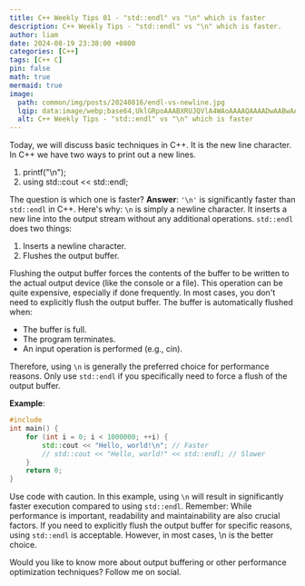 ```yaml
---
title: C++ Weekly Tips 01 - "std::endl" vs "\n" which is faster
description: C++ Weekly Tips - "std::endl" vs "\n" which is faster.
author: liam
date: 2024-08-19 23:38:00 +0800
categories: [C++]
tags: [C++ C]
pin: false
math: true
mermaid: true
image:
  path: common/img/posts/20240816/endl-vs-newline.jpg
  lqip: data:image/webp;base64,UklGRpoAAABXRUJQVlA4WAoAAAAQAAAADwAABwAAQUxQSDIAAAARL0AmbZurmr57yyIiqE8oiG0bejIYEQTgqiDA9vqnsUSI6H+oAERp2HZ65qP/VIAWAFZQOCBCAAAA8AEAnQEqEAAIAAVAfCWkAALp8sF8rgRgAP7o9FDvMCkMde9PK7euH5M1m6VWoDXf2FkP3BqV0ZYbO6NA/VFIAAAA
  alt: C++ Weekly Tips - "std::endl" vs "\n" which is faster
---
```



Today, we will discuss basic techniques in C++. It is the new line character.
In C++ we have two ways to print out a new lines.

1. printf("\n");
2. using std::cout << std::endl;

The question is which one is faster?
__Answer__:
```'\n'``` is significantly faster than ```std::endl``` in C++.
Here's why:
```\n``` is simply a newline character. It inserts a new line into the output stream without any additional operations.
```std::endl``` does two things:
1. Inserts a newline character.
2. Flushes the output buffer.

Flushing the output buffer forces the contents of the buffer to be written to the actual output device (like the console or a file). This operation can be quite expensive, especially if done frequently.
In most cases, you don't need to explicitly flush the output buffer. The buffer is automatically flushed when:
+ The buffer is full.
+ The program terminates.
+ An input operation is performed (e.g., cin).

Therefore, using ```\n``` is generally the preferred choice for performance reasons. Only use ```std::endl``` if you specifically need to force a flush of the output buffer.

**Example**:
```C++
#include 
int main() {
    for (int i = 0; i < 1000000; ++i) {
        std::cout << "Hello, world!\n"; // Faster
        // std::cout << "Hello, world!" << std::endl; // Slower
    }
    return 0;
}
```
Use code with caution.
In this example, using ```\n``` will result in significantly faster execution compared to using ```std::endl```.
Remember: While performance is important, readability and maintainability are also crucial factors. If you need to explicitly flush the output buffer for specific reasons, using ```std::endl``` is acceptable. However, in most cases, \n is the better choice.

Would you like to know more about output buffering or other performance optimization techniques?
Follow me on social.

